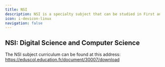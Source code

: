 ```yaml
---
title: NSI
description: NSI is a specialty subject that can be studied in First and Final year classes.
icon: i-devicon-linux
navigation: false
---
```

## NSI: Digital Science and Computer Science

The NSI subject curriculum can be found at this address: https://eduscol.education.fr/document/30007/download